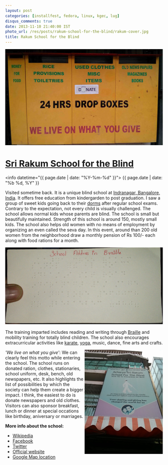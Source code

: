 ```yaml
---
layout: post
categories: [installfest, fedora, linux, kgec, lug]
disqus_comments: true
date: 2013-11-10 21:40:00 IST
photo_url: /res/posts/rakum-school-for-the-blind/rakum-cover.jpg
title: Rakum School for the Blind
---
```


![](/res/posts/rakum-school-for-the-blind/rakum.jpg)
# **[Sri Rakum School for the Blind](http://www.rakum.org/)**

<info datetime="{{ page.date | date: "%Y-%m-%d" }}">
  {{ page.date | date: "%b %d, %Y" }}
</info>

Visited sometime back. It is a unique blind school at [Indranagar, Bangalore, India](https://maps.google.com/maps?q=Rakum+Blind+School,+Bangalore,+Karnataka,+India&hl=en&sll=37.0625,-95.677068&sspn=46.409192,81.5625&oq=rakum+&t=m&z=17). It offers free education from kindergarden to post graduation. I saw a group of sweet kids going back to their [dorms](http://rakum.org/rakum_school/node/147) after regular school exams. Contrary to the expectation, not every child is visually challenged. The school allows normal kids whose parents are blind. The school is small but beautifully maintained. Strength of this school is around 150, mostly small kids. The school also helps old women with no means of employment by organizing an even called the seva day. In this event, around than 200 old women from the neighborhood draw a monthly pension of Rs 100/- each along with food rations for a month.

![](/res/posts/rakum-school-for-the-blind/braille.jpg)

The training imparted includes reading and writing through [Braille](http://en.wikipedia.org/wiki/Braille) and mobility training for totally blind children. The school also encourages extracurricular activities like [karate](http://rakum.org/rakum_school/node/135), [yoga](http://rakum.org/rakum_school/node/171), music, dance, fine arts and crafts.

<img src="/res/posts/rakum-school-for-the-blind/entrance.jpg" width="250" align="right">

*'We live on what you give'*: We can clearly feel this motto while entering the school. The school runs on donated ration, clothes, stationaries, school uniform, desk, bench, old newspapers, etc. It also highlights the list of possibilities by which the society can help them create a bigger impact. I think, the easiest to do is donate newspapers and old clothes. Visitors can also sponsor breakfast, lunch or dinner at special occations like birthday, aniversary or marriages.

**More info about the school:**

- [Wikipedia](http://en.wikipedia.org/wiki/Sri_Rakum_School_for_the_Blind)
- [Facebook](https://www.facebook.com/Sri.Rakum.Blind.School)
- [Twitter](https://twitter.com/rakum)
- [Official website](http://www.rakum.org/)
- [Google Map location](https://maps.google.com/maps?q=Rakum+Blind+School,+Bangalore,+Karnataka,+India&hl=en&sll=37.0625,-95.677068&sspn=46.409192,81.5625&oq=rakum+&t=m&z=17)
